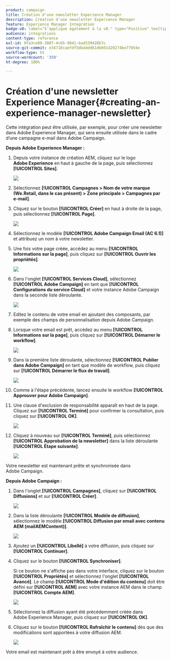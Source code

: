 ```yaml
---
product: campaign
title: Création d'une newsletter Experience Manager
description: Création d'une newsletter Experience Manager
feature: Experience Manager Integration
badge-v8: label="S’applique également à la v8." type="Positive" tooltip="S’applique également à Campaign v8."
audience: integrations
content-type: reference
exl-id: 9fa3ce08-3007-4c65-9841-bad339428b7c
source-git-commit: e34718caefdf5db4ddd61db601420274be77054e
workflow-type: ht
source-wordcount: '359'
ht-degree: 100%

---
```


# Création d&#39;une newsletter Experience Manager{#creating-an-experience-manager-newsletter}



Cette intégration peut être utilisée, par exemple, pour créer une newsletter dans Adobe Experience Manager, qui sera ensuite utilisée dans le cadre d’une campagne e-mail dans Adobe Campaign.

**Depuis Adobe Experience Manager :**

1. Depuis votre instance de création AEM, cliquez sur le logo **Adobe Experience** en haut à gauche de la page, puis sélectionnez **[!UICONTROL Sites]**.

   ![](assets/aem_uc_1.png)

1. Sélectionnez **[!UICONTROL Campagnes > Nom de votre marque (We.Retail, dans le cas présent) > Zone principale > Campagnes par e-mail]**.
1. Cliquez sur le bouton **[!UICONTROL Créer]** en haut à droite de la page, puis sélectionnez **[!UICONTROL Page]**.

   ![](assets/aem_uc_2.png)

1. Sélectionnez le modèle **[!UICONTROL Adobe Campaign Email (AC 6.1)]** et attribuez un nom à votre newsletter.
1. Une fois votre page créée, accédez au menu **[!UICONTROL Informations sur la page]**, puis cliquez sur **[!UICONTROL Ouvrir les propriétés]**.

   ![](assets/aem_uc_3.png)

1. Dans l&#39;onglet **[!UICONTROL Services Cloud]**, sélectionnez **[!UICONTROL Adobe Campaign]** en tant que **[!UICONTROL Configurations du service Cloud]** et votre instance Adobe Campaign dans la seconde liste déroulante.

   ![](assets/aem_uc_4.png)

1. Editez le contenu de votre email en ajoutant des composants, par exemple des champs de personnalisation depuis Adobe Campaign.
1. Lorsque votre email est prêt, accédez au menu **[!UICONTROL Informations sur la page]**, puis cliquez sur **[!UICONTROL Démarrer le workflow]**.

   ![](assets/aem_uc_5.png)

1. Dans la première liste déroulante, sélectionnez **[!UICONTROL Publier dans Adobe Campaign]** en tant que modèle de workflow, puis cliquez sur **[!UICONTROL Démarrer le flux de travail]**.

   ![](assets/aem_uc_6.png)

1. Comme à l&#39;étape précédente, lancez ensuite le workflow **[!UICONTROL Approuver pour Adobe Campaign]**.
1. Une clause d&#39;exclusion de responsabilité apparaît en haut de la page. Cliquez sur **[!UICONTROL Terminé]** pour confirmer la consultation, puis cliquez sur **[!UICONTROL OK]**.

   ![](assets/aem_uc_7.png)

1. Cliquez à nouveau sur **[!UICONTROL Terminé]**, puis sélectionnez **[!UICONTROL Approbation de la newsletter]** dans la liste déroulante **[!UICONTROL Étape suivante]**.

   ![](assets/aem_uc_8.png)

Votre newsletter est maintenant prête et synchronisée dans Adobe Campaign.

**Depuis Adobe Campaign :**

1. Dans l&#39;onglet **[!UICONTROL Campagnes]**, cliquez sur **[!UICONTROL Diffusions]** et sur **[!UICONTROL Créer]**.

   ![](assets/aem_uc_9.png)

1. Dans la liste déroulante **[!UICONTROL Modèle de diffusion]**, sélectionnez le modèle **[!UICONTROL Diffusion par email avec contenu AEM (mailAEMContent)]**.

   ![](assets/aem_uc_10.png)

1. Ajoutez un **[!UICONTROL Libellé]** à votre diffusion, puis cliquez sur **[!UICONTROL Continuer]**.
1. Cliquez sur le bouton **[!UICONTROL Synchroniser]**.

   Si ce bouton ne s&#39;affiche pas dans votre interface, cliquez sur le bouton **[!UICONTROL Propriétés]** et sélectionnez l&#39;onglet **[!UICONTROL Avancé]**. Le champ **[!UICONTROL Mode d&#39;édition du contenu]** doit être défini sur **[!UICONTROL AEM]** avec votre instance AEM dans le champ **[!UICONTROL Compte AEM]**.

   ![](assets/aem_uc_11.png)

1. Sélectionnez la diffusion ayant été précédemment créée dans Adobe Experience Manager, puis cliquez sur **[!UICONTROL OK]**.
1. Cliquez sur le bouton **[!UICONTROL Rafraîchir le contenu]** dès que des modifications sont apportées à votre diffusion AEM.

   ![](assets/aem_uc_12.png)

Votre email est maintenant prêt à être envoyé à votre audience.
